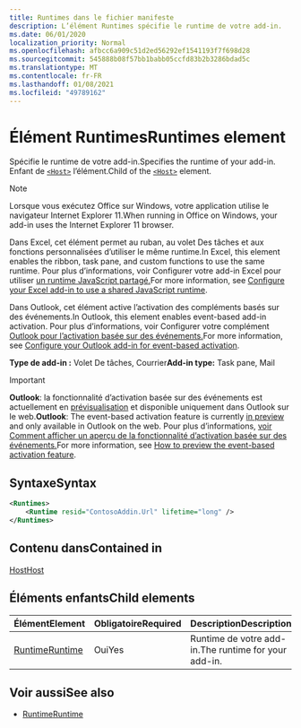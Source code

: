 ```yaml
---
title: Runtimes dans le fichier manifeste
description: L’élément Runtimes spécifie le runtime de votre add-in.
ms.date: 06/01/2020
localization_priority: Normal
ms.openlocfilehash: afbcc6a909c51d2ed56292ef1541193f7f698d28
ms.sourcegitcommit: 545888b08f57bb1babb05ccfd83b2b3286bdad5c
ms.translationtype: MT
ms.contentlocale: fr-FR
ms.lasthandoff: 01/08/2021
ms.locfileid: "49789162"
---
```

# <a name="runtimes-element"></a><span data-ttu-id="0c5ef-103">Élément Runtimes</span><span class="sxs-lookup"><span data-stu-id="0c5ef-103">Runtimes element</span></span>

<span data-ttu-id="0c5ef-104">Spécifie le runtime de votre add-in.</span><span class="sxs-lookup"><span data-stu-id="0c5ef-104">Specifies the runtime of your add-in.</span></span> <span data-ttu-id="0c5ef-105">Enfant de [`<Host>`](host.md) l’élément.</span><span class="sxs-lookup"><span data-stu-id="0c5ef-105">Child of the [`<Host>`](host.md) element.</span></span>

> [!NOTE]
> <span data-ttu-id="0c5ef-106">Lorsque vous exécutez Office sur Windows, votre application utilise le navigateur Internet Explorer 11.</span><span class="sxs-lookup"><span data-stu-id="0c5ef-106">When running in Office on Windows, your add-in uses the Internet Explorer 11 browser.</span></span>

<span data-ttu-id="0c5ef-107">Dans Excel, cet élément permet au ruban, au volet Des tâches et aux fonctions personnalisées d’utiliser le même runtime.</span><span class="sxs-lookup"><span data-stu-id="0c5ef-107">In Excel, this element enables the ribbon, task pane, and custom functions to use the same runtime.</span></span> <span data-ttu-id="0c5ef-108">Pour plus d’informations, voir Configurer votre add-in Excel pour utiliser [un runtime JavaScript partagé.](../../develop/configure-your-add-in-to-use-a-shared-runtime.md)</span><span class="sxs-lookup"><span data-stu-id="0c5ef-108">For more information, see [Configure your Excel add-in to use a shared JavaScript runtime](../../develop/configure-your-add-in-to-use-a-shared-runtime.md).</span></span>

<span data-ttu-id="0c5ef-109">Dans Outlook, cet élément active l’activation des compléments basés sur des événements.</span><span class="sxs-lookup"><span data-stu-id="0c5ef-109">In Outlook, this element enables event-based add-in activation.</span></span> <span data-ttu-id="0c5ef-110">Pour plus d’informations, voir Configurer votre complément [Outlook pour l’activation basée sur des événements.](../../outlook/autolaunch.md)</span><span class="sxs-lookup"><span data-stu-id="0c5ef-110">For more information, see [Configure your Outlook add-in for event-based activation](../../outlook/autolaunch.md).</span></span>

<span data-ttu-id="0c5ef-111">**Type de add-in :** Volet De tâches, Courrier</span><span class="sxs-lookup"><span data-stu-id="0c5ef-111">**Add-in type:** Task pane, Mail</span></span>

> [!IMPORTANT]
> <span data-ttu-id="0c5ef-112">**Outlook**: la fonctionnalité d’activation basée sur des événements est actuellement en [prévisualisation](../../reference/objectmodel/preview-requirement-set/outlook-requirement-set-preview.md) et disponible uniquement dans Outlook sur le web.</span><span class="sxs-lookup"><span data-stu-id="0c5ef-112">**Outlook**: The event-based activation feature is currently [in preview](../../reference/objectmodel/preview-requirement-set/outlook-requirement-set-preview.md) and only available in Outlook on the web.</span></span> <span data-ttu-id="0c5ef-113">Pour plus d’informations, [voir Comment afficher un aperçu de la fonctionnalité d’activation basée sur des événements.](../../outlook/autolaunch.md#how-to-preview-the-event-based-activation-feature)</span><span class="sxs-lookup"><span data-stu-id="0c5ef-113">For more information, see [How to preview the event-based activation feature](../../outlook/autolaunch.md#how-to-preview-the-event-based-activation-feature).</span></span>

## <a name="syntax"></a><span data-ttu-id="0c5ef-114">Syntaxe</span><span class="sxs-lookup"><span data-stu-id="0c5ef-114">Syntax</span></span>

```XML
<Runtimes>
    <Runtime resid="ContosoAddin.Url" lifetime="long" />
</Runtimes>
```

## <a name="contained-in"></a><span data-ttu-id="0c5ef-115">Contenu dans</span><span class="sxs-lookup"><span data-stu-id="0c5ef-115">Contained in</span></span>

[<span data-ttu-id="0c5ef-116">Host</span><span class="sxs-lookup"><span data-stu-id="0c5ef-116">Host</span></span>](host.md)

## <a name="child-elements"></a><span data-ttu-id="0c5ef-117">Éléments enfants</span><span class="sxs-lookup"><span data-stu-id="0c5ef-117">Child elements</span></span>

|  <span data-ttu-id="0c5ef-118">Élément</span><span class="sxs-lookup"><span data-stu-id="0c5ef-118">Element</span></span> |  <span data-ttu-id="0c5ef-119">Obligatoire</span><span class="sxs-lookup"><span data-stu-id="0c5ef-119">Required</span></span>  |  <span data-ttu-id="0c5ef-120">Description</span><span class="sxs-lookup"><span data-stu-id="0c5ef-120">Description</span></span>  |
|:-----|:-----|:-----|
| [<span data-ttu-id="0c5ef-121">Runtime</span><span class="sxs-lookup"><span data-stu-id="0c5ef-121">Runtime</span></span>](runtime.md) | <span data-ttu-id="0c5ef-122">Oui</span><span class="sxs-lookup"><span data-stu-id="0c5ef-122">Yes</span></span> |  <span data-ttu-id="0c5ef-123">Runtime de votre add-in.</span><span class="sxs-lookup"><span data-stu-id="0c5ef-123">The runtime for your add-in.</span></span> |

## <a name="see-also"></a><span data-ttu-id="0c5ef-124">Voir aussi</span><span class="sxs-lookup"><span data-stu-id="0c5ef-124">See also</span></span>

- [<span data-ttu-id="0c5ef-125">Runtime</span><span class="sxs-lookup"><span data-stu-id="0c5ef-125">Runtime</span></span>](runtime.md)
